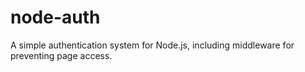 # node-auth
 A simple authentication system for Node.js, including middleware for preventing page access.
